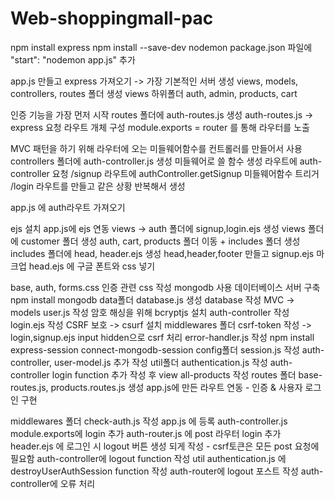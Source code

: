 # Web-shoppingmall-pac

npm install express
npm install --save-dev nodemon
package.json 파일에 "start": "nodemon app.js" 추가

app.js 만들고 express 가져오기 -> 가장 기본적인 서버 생성
views, models, controllers, routes 폴더 생성
views 하위폴더 auth, admin, products, cart

인증 기능을 가장 먼저 시작
routes 폴더에 auth-routes.js 생성
auth-routes.js -> express 요청
라우트 개체 구성
module.exports = router 를 통해 라우터를 노출

MVC 패턴을 하기 위해 라우터에 오는 미들웨어함수를 컨트롤러를 만들어서 사용
controllers 폴더에 auth-controller.js 생성
미들웨어로 쓸 함수 생성
라우트에 auth-controller 요청
/signup 라우트에 authController.getSignup 미들웨어함수 트리거
/login 라우트를 만들고 같은 상황 반복해서 생성

app.js 에 auth라우트 가져오기

ejs 설치
app.js에 ejs 연동
views -> auth 폴더에 signup,login.ejs 생성
views 폴더에 customer 폴더 생성
auth, cart, products 폴더 이동 + includes 폴더 생성
includes 폴더에 head, header.ejs 생성
head,header,footer 만들고 signup.ejs 마크업
head.ejs 에 구글 폰트와 css 넣기

base, auth, forms.css 인증 관련 css 작성
mongodb 사용 데이터베이스 서버 구축
npm install mongodb
data폴더 database.js 생성
database 작성
MVC -> models user.js 작성
암호 해싱을 위해 bcryptjs 설치
auth-controller 작성
login.ejs 작성
CSRF 보호 -> csurf 설치
middlewares 폴더 csrf-token 작성 -> login,signup.ejs input hidden으로 csrf 처리
error-handler.js 작성
npm install express-session connect-mongodb-session
config폴더 session.js 작성
auth-controller, user-model.js 추가 작성
util폴더 authentication.js 작성
auth-controller login function 추가 작성 후 view all-products 작성
routes 폴더 base-routes.js, products.routes.js 생성
app.js에 만든 라우트 연동 - 인증 & 사용자 로그인 구현

middlewares 폴더 check-auth.js 작성
app.js 에 등록
auth-controller.js module.exports에 login 추가
auth-router.js 에 post 라우터 login 추가
header.ejs 에 로그인 시 logout 버튼 생성 되게 작성 - csrf토큰은 모든 post 요청에 필요함
auth-controller에 logout function 작성
util authentication.js 에 destroyUserAuthSession function 작성
auth-router에 logout 포스트 작성
auth-controller에 오류 처리
